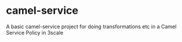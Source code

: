 # camel-service
A basic camel-service project for doing transformations etc in a Camel Service Policy in 3scale
